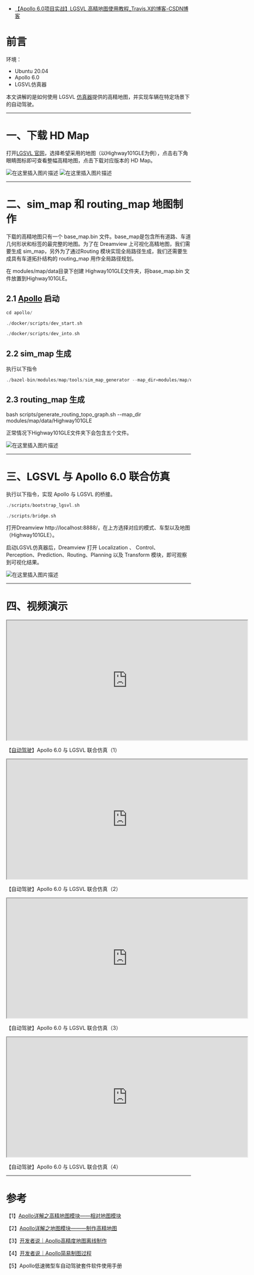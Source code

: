 - [【Apollo 6.0项目实战】LGSVL 高精地图使用教程_Travis.X的博客-CSDN博客](https://blog.csdn.net/Travis_X/article/details/121625950)

# 前言

环境：

- Ubuntu 20.04
- Apollo 6.0
- LGSVL仿真器

本文讲解的是如何使用 LGSVL [仿真器](https://so.csdn.net/so/search?q=仿真器&spm=1001.2101.3001.7020)提供的高精地图，并实现车辆在特定场景下的自动驾驶。

------

# 一、下载 HD Map

打开[LGSVL 官网](https://www.svlsimulator.com/)，选择希望采用的地图（以Highway101GLE为例），点击右下角眼睛图标即可查看整幅高精地图，点击下载对应版本的 HD Map。

![在这里插入图片描述](https://img-blog.csdnimg.cn/50f018c2694d4ad2ac5eeec729823c94.png?x-oss-process=image/watermark,type_d3F5LXplbmhlaQ,shadow_50,text_Q1NETiBAVHJhdmlzLlg=,size_20,color_FFFFFF,t_70,g_se,x_16#pic_center)
![在这里插入图片描述](https://img-blog.csdnimg.cn/ce679e10a9ed4927bc02a9564f93a016.png?x-oss-process=image/watermark,type_d3F5LXplbmhlaQ,shadow_50,text_Q1NETiBAVHJhdmlzLlg=,size_20,color_FFFFFF,t_70,g_se,x_16#pic_center)

------

# 二、sim_map 和 routing_map 地图制作

下载的高精地图只有一个 base_map.bin 文件。base_map是包含所有道路、车道几何形状和标签的最完整的地图。为了在 Dreamview 上可视化高精地图，我们需要生成 sim_map，另外为了通过Routing 模块实现全局路径生成，我们还需要生成具有车道拓扑结构的 routing_map 用作全局路径规划。

在 modules/map/data目录下创建 Highway101GLE文件夹，将base_map.bin 文件放置到Highway101GLE。

## 2.1 [Apollo](https://so.csdn.net/so/search?q=Apollo&spm=1001.2101.3001.7020) 启动

```cpp
cd apollo/

./docker/scripts/dev_start.sh

./docker/scripts/dev_into.sh
```

## 2.2 sim_map 生成

执行以下指令

```cpp
./bazel-bin/modules/map/tools/sim_map_generator --map_dir=modules/map/data/Highway101GLE --output_dir=modules/map/data/Highway101GLE
```

## 2.3 routing_map 生成

bash scripts/generate_routing_topo_graph.sh --map_dir modules/map/data/Highway101GLE

正常情况下Highway101GLE文件夹下会包含五个文件。

![在这里插入图片描述](https://img-blog.csdnimg.cn/52dc300a72e44fecae0473c1d8f6422a.png?x-oss-process=image/watermark,type_d3F5LXplbmhlaQ,shadow_50,text_Q1NETiBAVHJhdmlzLlg=,size_20,color_FFFFFF,t_70,g_se,x_16#pic_center)

------

# 三、LGSVL 与 Apollo 6.0 联合仿真

执行以下指令，实现 Apollo 与 LGSVL 的桥接。

```cpp
./scripts/bootstrap_lgsvl.sh

./scripts/bridge.sh
```

打开Dreamview http://localhost:8888/，在上方选择对应的模式、车型以及地图（Highway101GLE）。

启动LGSVL仿真器后，Dreamview 打开 Localization 、 Control、 Perception、Prediction、Routing、Planning 以及 Transform 模块，即可观察到可视化结果。

![在这里插入图片描述](https://img-blog.csdnimg.cn/97bb3782c7904481b1b8c7a2464e1f10.png?x-oss-process=image/watermark,type_d3F5LXplbmhlaQ,shadow_50,text_Q1NETiBAVHJhdmlzLlg=,size_20,color_FFFFFF,t_70,g_se,x_16#pic_center)

------

# 四、视频演示



<iframe id="SFV70vXi-1638797184979" src="https://player.bilibili.com/player.html?aid=722177108" allowfullscreen="true" data-mediaembed="bilibili" style="box-sizing: border-box; outline: 0px; margin: 0px; padding: 0px; font-weight: normal; overflow-wrap: break-word; display: block; width: 660px; height: 330px;"></iframe>

【[自动驾驶](https://so.csdn.net/so/search?q=自动驾驶&spm=1001.2101.3001.7020)】Apollo 6.0 与 LGSVL 联合仿真（1）





<iframe id="L1lu6ce8-1638797216049" src="https://player.bilibili.com/player.html?aid=464650353" allowfullscreen="true" data-mediaembed="bilibili" style="box-sizing: border-box; outline: 0px; margin: 0px; padding: 0px; font-weight: normal; overflow-wrap: break-word; display: block; width: 660px; height: 330px;"></iframe>

【自动驾驶】Apollo 6.0 与 LGSVL 联合仿真（2）





<iframe id="9dY1nEet-1639367203027" src="https://player.bilibili.com/player.html?aid=977167682" allowfullscreen="true" data-mediaembed="bilibili" style="box-sizing: border-box; outline: 0px; margin: 0px; padding: 0px; font-weight: normal; overflow-wrap: break-word; display: block; width: 660px; height: 330px;"></iframe>

【自动驾驶】Apollo 6.0 与 LGSVL 联合仿真（3）





<iframe id="58dwj4S7-1639367231708" src="https://player.bilibili.com/player.html?aid=252269093" allowfullscreen="true" data-mediaembed="bilibili" style="box-sizing: border-box; outline: 0px; margin: 0px; padding: 0px; font-weight: normal; overflow-wrap: break-word; display: block; width: 660px; height: 330px;"></iframe>

【自动驾驶】Apollo 6.0 与 LGSVL 联合仿真（4）



------

# 参考

【1】[Apollo详解之高精地图模块——相对地图模块](https://blog.csdn.net/weixin_49024732/article/details/118659068)

【2】[Apollo详解之地图模块———制作高精地图](https://blog.csdn.net/weixin_49024732/article/details/118862027?spm=1001.2014.3001.5501)

【3】[开发者说｜Apollo高精度地图离线制作](https://mp.weixin.qq.com/s/q6y-YbD7sDpAnYB6KzBAag)

【4】[开发者说｜Apollo简易制图过程](https://mp.weixin.qq.com/s/fItXKlWZ4Z5BkGQ9OptzRw)

【5】Apollo低速微型车自动驾驶套件软件使用手册